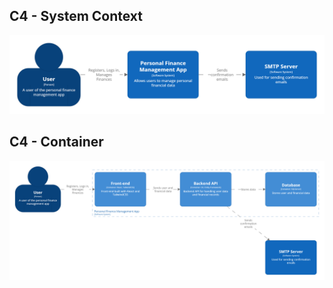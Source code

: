## C4 - System Context
![Context](/docs/C4Model/img/finance-management-SystemContextl.png)

## C4 - Container
![Container](/docs/C4Model/img/finance-management-Container.png)
